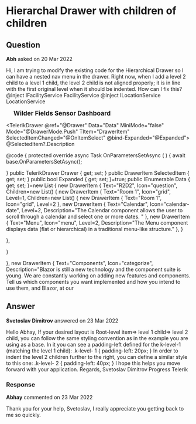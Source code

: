 # Hierarchal Drawer with children of children

## Question

**Abh** asked on 20 Mar 2022

Hi, I am trying to modify the existing code for the Hierarchical Drawer so I can have a nested nav menu in the drawer. Right now, when I add a level 2 child to a level 1 child, the level 2 child is not aligned properly; it is in line with the first original level when it should be indented. How can I fix this? @inject IFacilityService FacilityService
@inject ILocationService LocationService


<div class="custom-toolbar">
<TelerikButton OnClick="@ToggleDrawer" Icon="menu" FillMode="@(ThemeConstants.Button.FillMode.Flat)"></TelerikButton>
<span style="margin-left: 20px; font-weight: bold; font-size: 17px;">Wilder Fields Sensor Dashboard</span>
</div>

<TelerikDrawer @ref="@Drawer" Data="Data" MiniMode="false" Mode="@DrawerMode.Push" TItem="DrawerItem" SelectedItemChanged="@OnItemSelect" @bind-Expanded="@Expanded">
<Template>
<div class="k-drawer-items" role="menubar" aria-orientation="vertical">
<LoginDisplay />
<ul>
@foreach ( var item in context)
{ var selectedClass=item==SelectedItem ? "k-state-selected": string.Empty;
<li @onclick="@(()=> OnItemSelect(item))" class="k-drawer-item @selectedClass">
<div class="k-level-@(item.Level)">
<TelerikIcon Icon="@item.Icon"></TelerikIcon>
<span class="k-item-text">@item.Text</span>
</div>

@if (item.Expanded && (item.Children?.Any() ?? false ))
{
<span class="k-icon k-i-arrow-chevron-down" style="position:absolute; right:0; line-height: inherit; margin: 0 8px"></span>
} else if (!item.Expanded && (item.Children?.Any() ?? false ))
{
<span class="k-icon k-i-arrow-chevron-right" style="position:absolute; right:0; line-height: inherit; margin: 0 8px"></span>
}
</li>
}

</ul>
</div>
</Template>
<DrawerContent>
@SelectedItem?.Description
</DrawerContent>
</TelerikDrawer>



<!--- <NotAuthorized>
<a href="authentication/login">Log in </a>
</NotAuthorized>-->

@code { protected override async Task OnParametersSetAsync ( ) { await base.OnParametersSetAsync();


} public TelerikDrawer<DrawerItem> Drawer { get; set; } public DrawerItem SelectedItem { get; set; } public bool Expanded { get; set; }=true; public IEnumerable<DrawerItem> Data { get; set; }=new List<DrawerItem>
{ new DrawerItem { Text="R2D2", Icon="question",
Children=new List<DrawerItem>()
{ new DrawerItem { Text="Room 1", Icon="grid", Level=1,
Children=new List<DrawerItem>()
{ new DrawerItem { Text="Room 1", Icon="grid", Level=2 }, new DrawerItem { Text="Calendar", Icon="calendar-date", Level=2, Description="The Calendar component allows the user to scroll through a calendar and select one or more dates. " }, new DrawerItem { Text="Menu", Icon="menu", Level=2, Description="The Menu component displays data (flat or hierarchical) in a traditional menu-like structure." },
}



},

}





}, new DrawerItem {
Text="Components",
Icon="categorize",
Description="Blazor is still a new technology and the component suite is young. We are constantly working on adding new features and components. Tell us which components you want implemented and how you intend to use them, and Blazor, at our

## Answer

**Svetoslav Dimitrov** answered on 23 Mar 2022

Hello Abhay, If your desired layout is Root-level item=> level 1 child=> level 2 child, you can follow the same styling convention as in the example you are using as a base. In it you can see a padding-left defined for the k-level-1 (matching the level 1 child): .k-level- 1 { padding-left: 20px;
} In order to indent the level 2 children further to the right, you can define a similar style to this one: .k-level- 2 { padding-left: 40px;
} I hope this helps you move forward with your application. Regards, Svetoslav Dimitrov Progress Telerik

### Response

**Abhay** commented on 23 Mar 2022

Thank you for your help, Svetoslav, I really appreciate you getting back to me so quickly.
